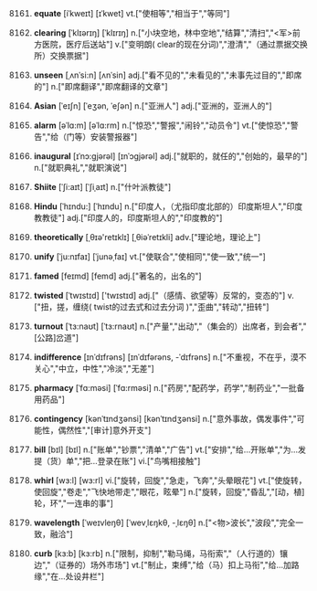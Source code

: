 8161. **equate**
[iˈkweɪt]  [ɪˈkwet]
vt.["使相等","相当于","等同"]  

8162. **clearing**
[ˈklɪərɪŋ]  [ˈklɪrɪŋ]
n.["小块空地，林中空地","结算","清扫","<军>前方医院，医疗后送站"]  v.["变明朗( clear的现在分词)","澄清","（通过票据交换所）交换票据"]  

8163. **unseen**
[ˌʌnˈsi:n]  [ʌnˈsin]
adj.["看不见的","未看见的","未事先过目的","即席的"]  n.["即席翻译","即席翻译的文章"]  

8164. **Asian**
[ˈeɪʃn]  [ˈeʒən, ˈeʃən]
n.["亚洲人"]  adj.["亚洲的，亚洲人的"]  

8165. **alarm**
[əˈlɑ:m]  [əˈlɑ:rm]
n.["惊恐","警报","闹铃","动员令"]  vt.["使惊恐","警告","给（门等）安装警报器"]  

8166. **inaugural**
[ɪˈnɔ:gjərəl]  [ɪnˈɔɡjərəl]
adj.["就职的，就任的","创始的，最早的"]  n.["就职典礼","就职演说"]  

8167. **Shiite**
[ˈʃi:aɪt]  [ˈʃiˌaɪt]
n.["什叶派教徒"]  

8168. **Hindu**
[ˈhɪndu:]  [ˈhɪndu]
n.["印度人，（尤指印度北部的）印度斯坦人","印度教教徒"]  adj.["印度人的，印度斯坦人的","印度教的"]  

8169. **theoretically**
[ˌθɪə'retɪklɪ]  [ˌθiəˈretɪkli]
adv.["理论地，理论上"]  

8170. **unify**
[ˈju:nɪfaɪ]  [ˈjunəˌfaɪ]
vt.["使联合","使相同","使一致","统一"]  

8171. **famed**
[feɪmd]  [femd]
adj.["著名的，出名的"]  

8172. **twisted**
[ˈtwɪstɪd]  ['twɪstɪd]
adj.["（感情、欲望等）反常的，变态的"]  v.["扭，搓，缠绕( twist的过去式和过去分词 )","歪曲","转动","扭转"]  

8173. **turnout**
[ˈtɜ:naʊt]  [ˈtɜ:rnaʊt]
n.["产量","出动","（集会的）出席者，到会者","[公路]岔道"]  

8174. **indifference**
[ɪnˈdɪfrəns]  [ɪnˈdɪfərəns, -ˈdɪfrəns]
n.["不重视，不在乎，漠不关心","中立，中性","冷淡","无差"]  

8175. **pharmacy**
[ˈfɑ:məsi]  [ˈfɑ:rməsi]
n.["药房","配药学，药学","制药业","一批备用药品"]  

8176. **contingency**
[kənˈtɪndʒənsi]  [kənˈtɪndʒənsi]
n.["意外事故，偶发事件","可能性，偶然性","[审计]意外开支"]  

8177. **bill**
[bɪl]  [bɪl]
n.["账单","钞票","清单","广告"]  vt.["安排","给…开账单","为…发提（货）单","把…登录在账"]  vi.["鸟嘴相接触"]  

8178. **whirl**
[wɜ:l]  [wɜ:rl]
vi.["旋转，回旋","急走，飞奔","头晕眼花"]  vt.["使旋转，使回旋","卷走","飞快地带走","眼花，眩晕"]  n.["旋转，回旋","昏乱","[动，植]轮，环","一连串的事"]  

8179. **wavelength**
[ˈweɪvleŋθ]  [ˈwevˌlɛŋkθ, -ˌlɛŋθ]
n.["<物>波长","波段","完全一致，融洽"]  

8180. **curb**
[kɜ:b]  [kɜ:rb]
n.["限制，抑制","勒马绳，马衔索","（人行道的）镶边","（证券的）场外市场"]  vt.["制止，束缚","给（马）扣上马衔","给…加路缘","在…处设井栏"]  

